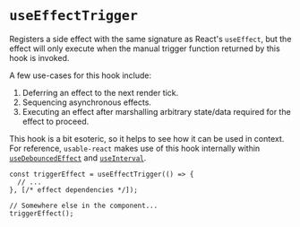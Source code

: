 # `useEffectTrigger`

Registers a side effect with the same signature as React's `useEffect`, but the effect will only execute when the manual trigger function returned by this hook is invoked.

A few use-cases for this hook include:

1. Deferring an effect to the next render tick.
2. Sequencing asynchronous effects.
3. Executing an effect after marshalling arbitrary state/data required for
   the effect to proceed.

This hook is a bit esoteric, so it helps to see how it can be used in context. For reference, `usable-react` makes use of this hook internally within [`useDebouncedEffect`](../src/hooks/use-debounced-effect/index.ts) and [`useInterval`](../src/hooks/use-interval/index.ts).

```tsx
const triggerEffect = useEffectTrigger(() => {
  // ...
}, [/* effect dependencies */]);

// Somewhere else in the component...
triggerEffect();
```
